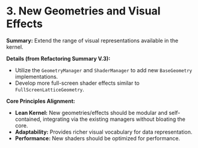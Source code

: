 # 3. New Geometries and Visual Effects

**Summary:** Extend the range of visual representations available in the kernel.

**Details (from Refactoring Summary V.3):**
*   Utilize the `GeometryManager` and `ShaderManager` to add new `BaseGeometry` implementations.
*   Develop more full-screen shader effects similar to `FullScreenLatticeGeometry`.

**Core Principles Alignment:**
*   **Lean Kernel:** New geometries/effects should be modular and self-contained, integrating via the existing managers without bloating the core.
*   **Adaptability:** Provides richer visual vocabulary for data representation.
*   **Performance:** New shaders should be optimized for performance.
